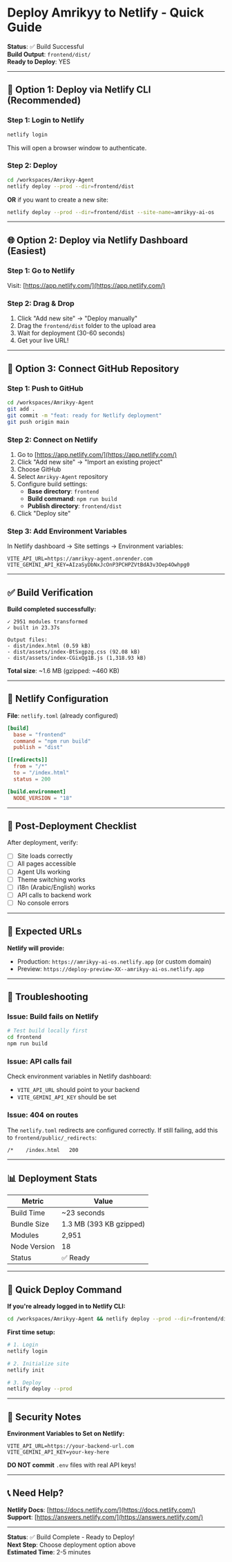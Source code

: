 # Deploy Amrikyy to Netlify - Quick Guide

**Status**: ✅ Build Successful  
**Build Output**: `frontend/dist/`  
**Ready to Deploy**: YES

---

## 🚀 Option 1: Deploy via Netlify CLI (Recommended)

### **Step 1: Login to Netlify**
```bash
netlify login
```
This will open a browser window to authenticate.

### **Step 2: Deploy**
```bash
cd /workspaces/Amrikyy-Agent
netlify deploy --prod --dir=frontend/dist
```

**OR** if you want to create a new site:
```bash
netlify deploy --prod --dir=frontend/dist --site-name=amrikyy-ai-os
```

---

## 🌐 Option 2: Deploy via Netlify Dashboard (Easiest)

### **Step 1: Go to Netlify**
Visit: [https://app.netlify.com/](https://app.netlify.com/)

### **Step 2: Drag & Drop**
1. Click "Add new site" → "Deploy manually"
2. Drag the `frontend/dist` folder to the upload area
3. Wait for deployment (30-60 seconds)
4. Get your live URL!

---

## 🔗 Option 3: Connect GitHub Repository

### **Step 1: Push to GitHub**
```bash
cd /workspaces/Amrikyy-Agent
git add .
git commit -m "feat: ready for Netlify deployment"
git push origin main
```

### **Step 2: Connect on Netlify**
1. Go to [https://app.netlify.com/](https://app.netlify.com/)
2. Click "Add new site" → "Import an existing project"
3. Choose GitHub
4. Select `Amrikyy-Agent` repository
5. Configure build settings:
   - **Base directory**: `frontend`
   - **Build command**: `npm run build`
   - **Publish directory**: `frontend/dist`
6. Click "Deploy site"

### **Step 3: Add Environment Variables**
In Netlify dashboard → Site settings → Environment variables:
```
VITE_API_URL=https://amrikyy-agent.onrender.com
VITE_GEMINI_API_KEY=AIzaSyDbNxJcOnP3PCHPZVtBdA3v3Oep4Owhpg0
```

---

## ✅ Build Verification

**Build completed successfully:**
```
✓ 2951 modules transformed
✓ built in 23.37s

Output files:
- dist/index.html (0.59 kB)
- dist/assets/index-BtSxgpzg.css (92.08 kB)
- dist/assets/index-CGixQg1B.js (1,318.93 kB)
```

**Total size**: ~1.6 MB (gzipped: ~460 KB)

---

## 🔧 Netlify Configuration

**File**: `netlify.toml` (already configured)
```toml
[build]
  base = "frontend"
  command = "npm run build"
  publish = "dist"

[[redirects]]
  from = "/*"
  to = "/index.html"
  status = 200

[build.environment]
  NODE_VERSION = "18"
```

---

## 🎯 Post-Deployment Checklist

After deployment, verify:

- [ ] Site loads correctly
- [ ] All pages accessible
- [ ] Agent UIs working
- [ ] Theme switching works
- [ ] i18n (Arabic/English) works
- [ ] API calls to backend work
- [ ] No console errors

---

## 🔗 Expected URLs

**Netlify will provide:**
- Production: `https://amrikyy-ai-os.netlify.app` (or custom domain)
- Preview: `https://deploy-preview-XX--amrikyy-ai-os.netlify.app`

---

## 🐛 Troubleshooting

### **Issue: Build fails on Netlify**
```bash
# Test build locally first
cd frontend
npm run build
```

### **Issue: API calls fail**
Check environment variables in Netlify dashboard:
- `VITE_API_URL` should point to your backend
- `VITE_GEMINI_API_KEY` should be set

### **Issue: 404 on routes**
The `netlify.toml` redirects are configured correctly.
If still failing, add this to `frontend/public/_redirects`:
```
/*    /index.html   200
```

---

## 📊 Deployment Stats

| Metric | Value |
|--------|-------|
| Build Time | ~23 seconds |
| Bundle Size | 1.3 MB (393 KB gzipped) |
| Modules | 2,951 |
| Node Version | 18 |
| Status | ✅ Ready |

---

## 🎉 Quick Deploy Command

**If you're already logged in to Netlify CLI:**
```bash
cd /workspaces/Amrikyy-Agent && netlify deploy --prod --dir=frontend/dist
```

**First time setup:**
```bash
# 1. Login
netlify login

# 2. Initialize site
netlify init

# 3. Deploy
netlify deploy --prod
```

---

## 🔐 Security Notes

**Environment Variables to Set on Netlify:**
```
VITE_API_URL=https://your-backend-url.com
VITE_GEMINI_API_KEY=your-key-here
```

**DO NOT commit** `.env` files with real API keys!

---

## 📞 Need Help?

**Netlify Docs**: [https://docs.netlify.com/](https://docs.netlify.com/)  
**Support**: [https://answers.netlify.com/](https://answers.netlify.com/)

---

**Status**: ✅ Build Complete - Ready to Deploy!  
**Next Step**: Choose deployment option above  
**Estimated Time**: 2-5 minutes
